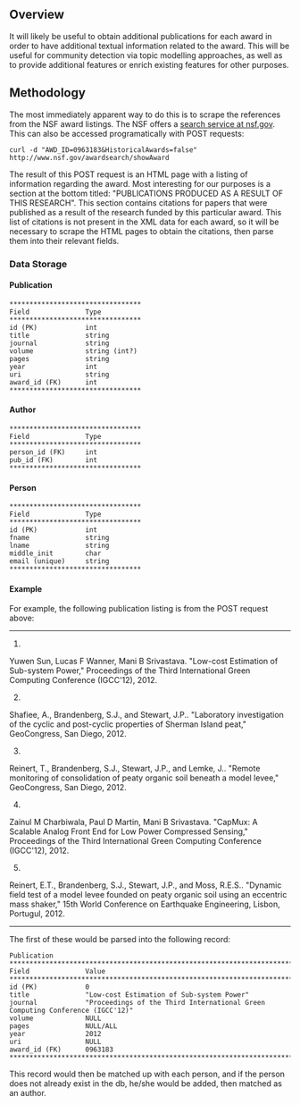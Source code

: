 ## Overview

It will likely be useful to obtain additional publications for each
award in order to have additional textual information related to the
award. This will be useful for community detection via topic modelling
approaches, as well as to provide additional features or enrich existing
features for other purposes. 

## Methodology

The most immediately apparent way to do this
is to scrape the references from the NSF award listings. The NSF offers
a [search service at nsf.gov](http://www.nsf.gov/awardsearch/). This
can also be accessed programatically with POST requests:

    curl -d "AWD_ID=0963183&HistoricalAwards=false" http://www.nsf.gov/awardsearch/showAward

The result of this POST request is an HTML page with a listing of information
regarding the award. Most interesting for our purposes is a section at the
bottom titled: "PUBLICATIONS PRODUCED AS A RESULT OF THIS RESEARCH". This section
contains citations for papers that were published as a result of the research
funded by this particular award. This list of citations is not present in the XML
data for each award, so it will be necessary to scrape the HTML pages to obtain
the citations, then parse them into their relevant fields.

### Data Storage

#### Publication

    *********************************
    Field              Type
    *********************************
    id (PK)            int
    title              string
    journal            string
    volume             string (int?)
    pages              string
    year               int
    uri                string
    award_id (FK)      int
    *********************************

#### Author

    *********************************
    Field              Type
    *********************************
    person_id (FK)     int
    pub_id (FK)        int
    *********************************
    
#### Person

    *********************************
    Field              Type
    *********************************
    id (PK)            int
    fname              string
    lname              string
    middle_init        char
    email (unique)     string
    *********************************

#### Example

For example, the following publication listing is from the POST request above:

---

1. 
Yuwen Sun, Lucas F Wanner, Mani B Srivastava.
"Low-cost Estimation of Sub-system Power,"
Proceedings of the Third International Green Computing Conference (IGCC'12), 2012.

2. 
Shafiee, A., Brandenberg, S.J., and Stewart, J.P..
"Laboratory investigation of the cyclic and post-cyclic properties of Sherman Island peat,"
GeoCongress, San Diego, 2012.

3. 
Reinert, T., Brandenberg, S.J., Stewart, J.P., and Lemke, J..
"Remote monitoring of consolidation of peaty organic soil beneath a model levee,"
GeoCongress, San Diego, 2012.

4. 
Zainul M Charbiwala, Paul D Martin, Mani B Srivastava.
"CapMux: A Scalable Analog Front End for Low Power Compressed Sensing,"
Proceedings of the Third International Green Computing Conference (IGCC'12), 2012.

5. 
Reinert, E.T., Brandenberg, S.J., Stewart, J.P., and Moss, R.E.S..
"Dynamic field test of a model levee founded on peaty organic soil using an eccentric mass shaker,"
15th World Conference on Earthquake Engineering, Lisbon, Portugul, 2012.

---
    
The first of these would be parsed into the following record:

    Publication
    ************************************************************************************************
    Field              Value
    ************************************************************************************************
    id (PK)            0
    title              "Low-cost Estimation of Sub-system Power"
    journal            "Proceedings of the Third International Green Computing Conference (IGCC'12)"
    volume             NULL
    pages              NULL/ALL
    year               2012
    uri                NULL
    award_id (FK)      0963183
    ************************************************************************************************

This record would then be matched up with each person, and if the person does
not already exist in the db, he/she would be added, then matched as an author.
